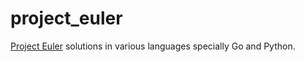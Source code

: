 # project_euler
[Project Euler](projecteuler.net) solutions in various languages specially Go and Python.
